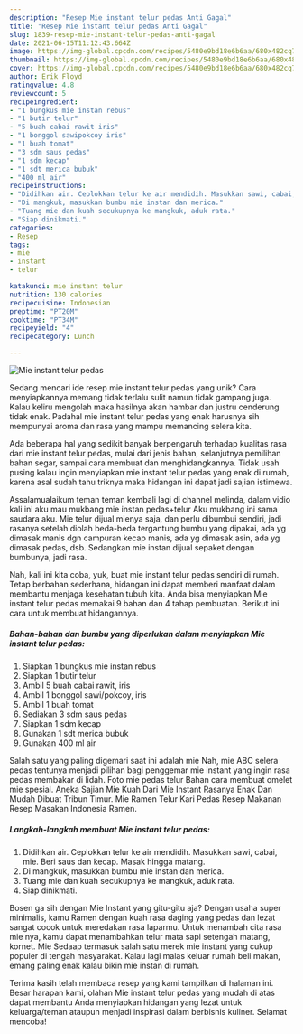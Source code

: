 ```yaml
---
description: "Resep Mie instant telur pedas Anti Gagal"
title: "Resep Mie instant telur pedas Anti Gagal"
slug: 1839-resep-mie-instant-telur-pedas-anti-gagal
date: 2021-06-15T11:12:43.664Z
image: https://img-global.cpcdn.com/recipes/5480e9bd18e6b6aa/680x482cq70/mie-instant-telur-pedas-foto-resep-utama.jpg
thumbnail: https://img-global.cpcdn.com/recipes/5480e9bd18e6b6aa/680x482cq70/mie-instant-telur-pedas-foto-resep-utama.jpg
cover: https://img-global.cpcdn.com/recipes/5480e9bd18e6b6aa/680x482cq70/mie-instant-telur-pedas-foto-resep-utama.jpg
author: Erik Floyd
ratingvalue: 4.8
reviewcount: 5
recipeingredient:
- "1 bungkus mie instan rebus"
- "1 butir telur"
- "5 buah cabai rawit iris"
- "1 bonggol sawipokcoy iris"
- "1 buah tomat"
- "3 sdm saus pedas"
- "1 sdm kecap"
- "1 sdt merica bubuk"
- "400 ml air"
recipeinstructions:
- "Didihkan air. Ceplokkan telur ke air mendidih. Masukkan sawi, cabai, mie. Beri saus dan kecap. Masak hingga matang."
- "Di mangkuk, masukkan bumbu mie instan dan merica."
- "Tuang mie dan kuah secukupnya ke mangkuk, aduk rata."
- "Siap dinikmati."
categories:
- Resep
tags:
- mie
- instant
- telur

katakunci: mie instant telur 
nutrition: 130 calories
recipecuisine: Indonesian
preptime: "PT20M"
cooktime: "PT34M"
recipeyield: "4"
recipecategory: Lunch

---
```



![Mie instant telur pedas](https://img-global.cpcdn.com/recipes/5480e9bd18e6b6aa/680x482cq70/mie-instant-telur-pedas-foto-resep-utama.jpg)

Sedang mencari ide resep mie instant telur pedas yang unik? Cara menyiapkannya memang tidak terlalu sulit namun tidak gampang juga. Kalau keliru mengolah maka hasilnya akan hambar dan justru cenderung tidak enak. Padahal mie instant telur pedas yang enak harusnya sih mempunyai aroma dan rasa yang mampu memancing selera kita.

Ada beberapa hal yang sedikit banyak berpengaruh terhadap kualitas rasa dari mie instant telur pedas, mulai dari jenis bahan, selanjutnya pemilihan bahan segar, sampai cara membuat dan menghidangkannya. Tidak usah pusing kalau ingin menyiapkan mie instant telur pedas yang enak di rumah, karena asal sudah tahu triknya maka hidangan ini dapat jadi sajian istimewa.

Assalamualaikum teman teman kembali lagi di channel melinda, dalam vidio kali ini aku mau mukbang mie instan pedas+telur Aku mukbang ini sama saudara aku. Mie telur dijual mienya saja, dan perlu dibumbui sendiri, jadi rasanya setelah diolah beda-beda tergantung bumbu yang dipakai, ada yg dimasak manis dgn campuran kecap manis, ada yg dimasak asin, ada yg dimasak pedas, dsb. Sedangkan mie instan dijual sepaket dengan bumbunya, jadi rasa.


Nah, kali ini kita coba, yuk, buat mie instant telur pedas sendiri di rumah. Tetap berbahan sederhana, hidangan ini dapat memberi manfaat dalam membantu menjaga kesehatan tubuh kita. Anda bisa menyiapkan Mie instant telur pedas memakai 9 bahan dan 4 tahap pembuatan. Berikut ini cara untuk membuat hidangannya.

<!--inarticleads1-->

##### Bahan-bahan dan bumbu yang diperlukan dalam menyiapkan Mie instant telur pedas:

1. Siapkan 1 bungkus mie instan rebus
1. Siapkan 1 butir telur
1. Ambil 5 buah cabai rawit, iris
1. Ambil 1 bonggol sawi/pokcoy, iris
1. Ambil 1 buah tomat
1. Sediakan 3 sdm saus pedas
1. Siapkan 1 sdm kecap
1. Gunakan 1 sdt merica bubuk
1. Gunakan 400 ml air


Salah satu yang paling digemari saat ini adalah mie Nah, mie ABC selera pedas tentunya menjadi pilihan bagi penggemar mie instant yang ingin rasa pedas membakar di lidah. Foto mie pedas telur Bahan cara membuat omelet mie spesial. Aneka Sajian Mie Kuah Dari Mie Instant Rasanya Enak Dan Mudah Dibuat Tribun Timur. Mie Ramen Telur Kari Pedas Resep Makanan Resep Masakan Indonesia Ramen. 

<!--inarticleads2-->

##### Langkah-langkah membuat Mie instant telur pedas:

1. Didihkan air. Ceplokkan telur ke air mendidih. Masukkan sawi, cabai, mie. Beri saus dan kecap. Masak hingga matang.
1. Di mangkuk, masukkan bumbu mie instan dan merica.
1. Tuang mie dan kuah secukupnya ke mangkuk, aduk rata.
1. Siap dinikmati.


Bosen ga sih dengan Mie Instant yang gitu-gitu aja? Dengan usaha super minimalis, kamu Ramen dengan kuah rasa daging yang pedas dan lezat sangat cocok untuk meredakan rasa laparmu. Untuk menambah cita rasa mie nya, kamu dapat menambahkan telur mata sapi setengah matang, kornet. Mie Sedaap termasuk salah satu merek mie instant yang cukup populer di tengah masyarakat. Kalau lagi malas keluar rumah beli makan, emang paling enak kalau bikin mie instan di rumah. 

Terima kasih telah membaca resep yang kami tampilkan di halaman ini. Besar harapan kami, olahan Mie instant telur pedas yang mudah di atas dapat membantu Anda menyiapkan hidangan yang lezat untuk keluarga/teman ataupun menjadi inspirasi dalam berbisnis kuliner. Selamat mencoba!

